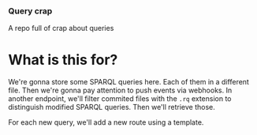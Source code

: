 ### Query crap

A repo full of crap about queries

# What is this for?
We're gonna store some SPARQL queries here. Each of them in a different file.
Then we're gonna pay attention to push events via webhooks. In another endpoint,
we'll filter commited files with the `.rq` extension to distinguish modified
SPARQL queries. Then we'll retrieve those.

For each new query, we'll add a new route using a template.
